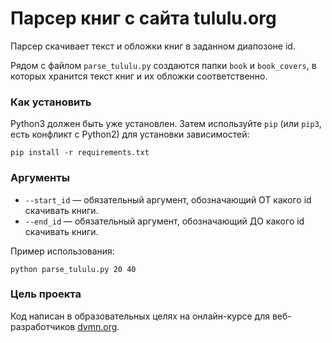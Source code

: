 # Парсер книг с сайта tululu.org

Парсер скачивает текст и обложки книг в заданном диапозоне id.

Рядом с файлом `parse_tululu.py` создаются папки `book` и `book_covers`, в которых хранится текст книг и их обложки соответственно.

### Как установить

Python3 должен быть уже установлен. 
Затем используйте `pip` (или `pip3`, есть конфликт с Python2) для установки зависимостей:
```
pip install -r requirements.txt
```

### Аргументы
* `--start_id` — обязательный аргумент, обозначающий ОТ какого id скачивать книги.
* `--end_id`  — обязательный аргумент, обозначающий ДО какого id скачивать книги.

Пример использования:
```
python parse_tululu.py 20 40
```

### Цель проекта

Код написан в образовательных целях на онлайн-курсе для веб-разработчиков [dvmn.org](https://dvmn.org/).

